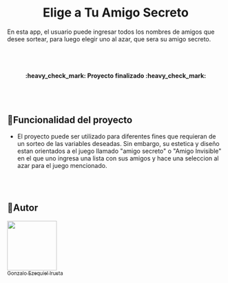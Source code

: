 <h1 align="center"> Elige a Tu Amigo Secreto </h1>

En esta app, el usuario puede ingresar todos los nombres de amigos que desee sortear, para luego elegir uno al azar, que sera su amigo secreto.





<br>
</br>





<h4 align="center">
:heavy_check_mark: Proyecto finalizado :heavy_check_mark:
</h4>










<br>
</br>










## :hammer:Funcionalidad del proyecto
- El proyecto puede ser utilizado para diferentes fines que requieran de un sorteo de las variables deseadas. Sin embargo, su estetica y diseño estan orientados a el juego llamado "amigo secreto" o "Amigo Invisible" en el que uno ingresa una lista con sus amigos y hace una seleccion al azar para el juego mencionado.








<br>
</br>










## :man:Autor
[<img src="https://avatars.githubusercontent.com/u/222706983?s=400&v=4"  width=115><br><sub>Gonzalo Ezequiel Irusta</sub>](https://github.com/Joaquinirusta)

